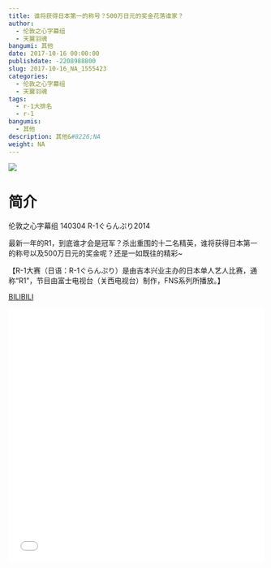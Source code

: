 ```yaml
---
title: 谁将获得日本第一的称号？500万日元的奖金花落谁家？
author: 
  - 伦敦之心字幕组
  - 天翼羽魂
bangumi: 其他
date: 2017-10-16 00:00:00
publishdate: -2208988800
slug: 2017-10-16_NA_1555423
categories: 
  - 伦敦之心字幕组
  - 天翼羽魂
tags: 
  - r-1大排名
  - r-1
bangumis: 
  - 其他
description: 其他&#8226;NA
weight: NA
---
```


![](https://i.imgur.com/mQtci6U.jpg)

# 简介  
伦敦之心字幕组 140304 R-1ぐらんぷり2014


最新一年的R1，到底谁才会是冠军？杀出重围的十二名精英，谁将获得日本第一的称号以及500万日元的奖金呢？还是一如既往的精彩~


【R-1大赛（日语：R-1ぐらんぷり）是由吉本兴业主办的日本单人艺人比赛，通称“R1”，节目由富士电视台（关西电视台）制作，FNS系列所播放。】

  [BILIBILI](https://www.bilibili.com/video/av1555423/)


<div class="vcontainer">  <iframe class='video' src="//www.bilibili.com/blackboard/player.html?aid=1555423" width="100%" height="500" frameborder="0" allowfullscreen="allowfullscreen"></iframe></div>
